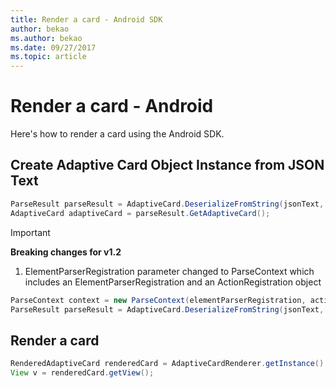 ```yaml
---
title: Render a card - Android SDK
author: bekao
ms.author: bekao
ms.date: 09/27/2017
ms.topic: article
---
```


# Render a card - Android

Here's how to render a card using the Android SDK.

## Create Adaptive Card Object Instance from JSON Text

```java
ParseResult parseResult = AdaptiveCard.DeserializeFromString(jsonText, AdaptiveCardRenderer.VERSION, elementParserRegistration);
AdaptiveCard adaptiveCard = parseResult.GetAdaptiveCard();
```
> [!IMPORTANT]
> **Breaking changes for v1.2**
> 
> 1. ElementParserRegistration parameter changed to ParseContext which includes an ElementParserRegistration and an ActionRegistration object
> ```java
> ParseContext context = new ParseContext(elementParserRegistration, actionParserRegistration);
> ParseResult parseResult = AdaptiveCard.DeserializeFromString(jsonText, AdaptiveCardRenderer.VERSION, context);
> ```

## Render a card

```java
RenderedAdaptiveCard renderedCard = AdaptiveCardRenderer.getInstance().render(context, getSupportFragmentManager(), adaptiveCard, cardActionHandler, new HostConfig());
View v = renderedCard.getView();
```
